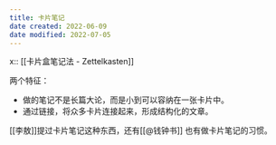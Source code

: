 ```yaml
---
title: 卡片笔记
date created: 2022-06-09
date modified: 2022-07-05
---
```


x:: [[卡片盒笔记法 - Zettelkasten]]

两个特征：
- 做的笔记不是长篇大论，而是小到可以容纳在一张卡片中。
- 通过链接，将众多卡片连接起来，形成结构化的文章。

[[李敖]]提过卡片笔记这种东西，还有[[@钱钟书]] 也有做卡片笔记的习惯。
